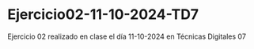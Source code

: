 # Ejercicio02-11-10-2024-TD7
Ejercicio 02 realizado en clase el día 11-10-2024 en Técnicas Digitales 07
